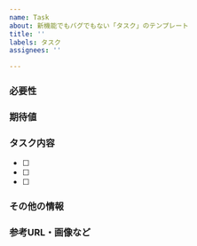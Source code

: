 ```yaml
---
name: Task
about: 新機能でもバグでもない「タスク」のテンプレート
title: ''
labels: タスク
assignees: ''

---
```


### 必要性

### 期待値

### タスク内容
- [ ] 
- [ ] 
- [ ] 

### その他の情報

### 参考URL・画像など
